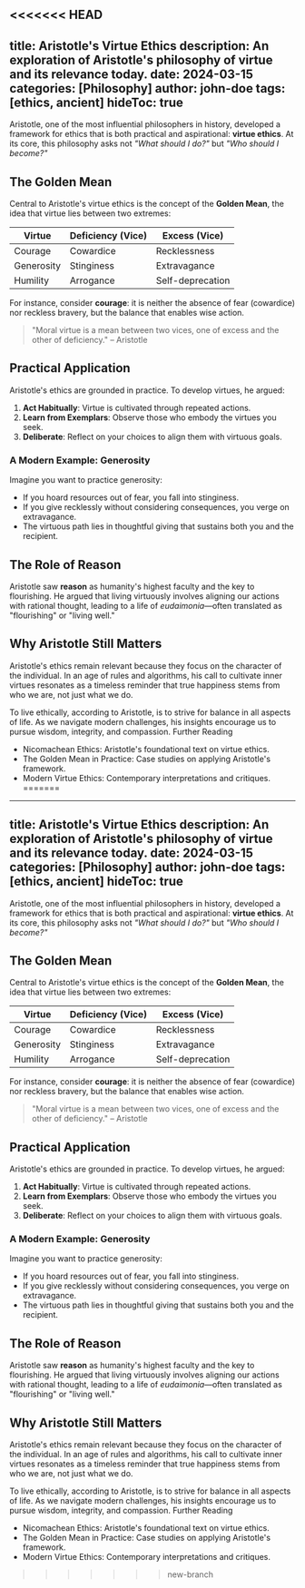 <<<<<<< HEAD
---
title: Aristotle's Virtue Ethics
description: An exploration of Aristotle's philosophy of virtue and its relevance today.
date: 2024-03-15
categories: [Philosophy]
author: john-doe
tags: [ethics, ancient]
hideToc: true
---

Aristotle, one of the most influential philosophers in history, developed a framework for ethics that is both practical and aspirational: **virtue ethics**. At its core, this philosophy asks not _"What should I do?"_ but _"Who should I become?"_

## The Golden Mean

Central to Aristotle's virtue ethics is the concept of the **Golden Mean**, the idea that virtue lies between two extremes:

| Virtue           | Deficiency (Vice)   | Excess (Vice)        |
|------------------|---------------------|----------------------|
| Courage          | Cowardice           | Recklessness         |
| Generosity       | Stinginess          | Extravagance         |
| Humility         | Arrogance           | Self-deprecation     |

For instance, consider **courage**: it is neither the absence of fear (cowardice) nor reckless bravery, but the balance that enables wise action.

> "Moral virtue is a mean between two vices, one of excess and the other of deficiency." – Aristotle

## Practical Application

Aristotle's ethics are grounded in practice. To develop virtues, he argued:

1. **Act Habitually**: Virtue is cultivated through repeated actions.
2. **Learn from Exemplars**: Observe those who embody the virtues you seek.
3. **Deliberate**: Reflect on your choices to align them with virtuous goals.

### A Modern Example: Generosity

Imagine you want to practice generosity:

- If you hoard resources out of fear, you fall into stinginess.
- If you give recklessly without considering consequences, you verge on extravagance.
- The virtuous path lies in thoughtful giving that sustains both you and the recipient.

## The Role of Reason

Aristotle saw **reason** as humanity's highest faculty and the key to flourishing. He argued that living virtuously involves aligning our actions with rational thought, leading to a life of _eudaimonia_—often translated as "flourishing" or "living well."

## Why Aristotle Still Matters

Aristotle's ethics remain relevant because they focus on the character of the individual. In an age of rules and algorithms, his call to cultivate inner virtues resonates as a timeless reminder that true happiness stems from who we are, not just what we do.

To live ethically, according to Aristotle, is to strive for balance in all aspects of life. As we navigate modern challenges, his insights encourage us to pursue wisdom, integrity, and compassion.
Further Reading

- Nicomachean Ethics: Aristotle's foundational text on virtue ethics.
- The Golden Mean in Practice: Case studies on applying Aristotle's framework.
- Modern Virtue Ethics: Contemporary interpretations and critiques.
=======
---
title: Aristotle's Virtue Ethics
description: An exploration of Aristotle's philosophy of virtue and its relevance today.
date: 2024-03-15
categories: [Philosophy]
author: john-doe
tags: [ethics, ancient]
hideToc: true
---

Aristotle, one of the most influential philosophers in history, developed a framework for ethics that is both practical and aspirational: **virtue ethics**. At its core, this philosophy asks not _"What should I do?"_ but _"Who should I become?"_

## The Golden Mean

Central to Aristotle's virtue ethics is the concept of the **Golden Mean**, the idea that virtue lies between two extremes:

| Virtue           | Deficiency (Vice)   | Excess (Vice)        |
|------------------|---------------------|----------------------|
| Courage          | Cowardice           | Recklessness         |
| Generosity       | Stinginess          | Extravagance         |
| Humility         | Arrogance           | Self-deprecation     |

For instance, consider **courage**: it is neither the absence of fear (cowardice) nor reckless bravery, but the balance that enables wise action.

> "Moral virtue is a mean between two vices, one of excess and the other of deficiency." – Aristotle

## Practical Application

Aristotle's ethics are grounded in practice. To develop virtues, he argued:

1. **Act Habitually**: Virtue is cultivated through repeated actions.
2. **Learn from Exemplars**: Observe those who embody the virtues you seek.
3. **Deliberate**: Reflect on your choices to align them with virtuous goals.

### A Modern Example: Generosity

Imagine you want to practice generosity:

- If you hoard resources out of fear, you fall into stinginess.
- If you give recklessly without considering consequences, you verge on extravagance.
- The virtuous path lies in thoughtful giving that sustains both you and the recipient.

## The Role of Reason

Aristotle saw **reason** as humanity's highest faculty and the key to flourishing. He argued that living virtuously involves aligning our actions with rational thought, leading to a life of _eudaimonia_—often translated as "flourishing" or "living well."

## Why Aristotle Still Matters

Aristotle's ethics remain relevant because they focus on the character of the individual. In an age of rules and algorithms, his call to cultivate inner virtues resonates as a timeless reminder that true happiness stems from who we are, not just what we do.

To live ethically, according to Aristotle, is to strive for balance in all aspects of life. As we navigate modern challenges, his insights encourage us to pursue wisdom, integrity, and compassion.
Further Reading

- Nicomachean Ethics: Aristotle's foundational text on virtue ethics.
- The Golden Mean in Practice: Case studies on applying Aristotle's framework.
- Modern Virtue Ethics: Contemporary interpretations and critiques.
>>>>>>> new-branch
